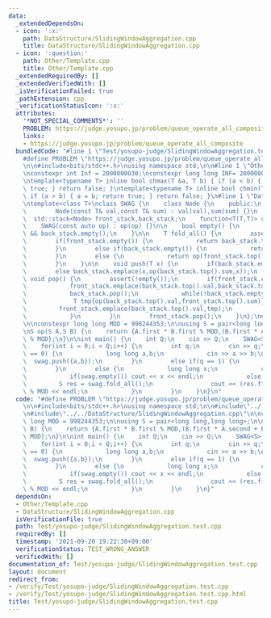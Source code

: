 ```yaml
---
data:
  _extendedDependsOn:
  - icon: ':x:'
    path: DataStructure/SlidingWindowAggregation.cpp
    title: DataStructure/SlidingWindowAggregation.cpp
  - icon: ':question:'
    path: Other/Template.cpp
    title: Other/Template.cpp
  _extendedRequiredBy: []
  _extendedVerifiedWith: []
  _isVerificationFailed: true
  _pathExtension: cpp
  _verificationStatusIcon: ':x:'
  attributes:
    '*NOT_SPECIAL_COMMENTS*': ''
    PROBLEM: https://judge.yosupo.jp/problem/queue_operate_all_composite
    links:
    - https://judge.yosupo.jp/problem/queue_operate_all_composite
  bundledCode: "#line 1 \"Test/yosupo-judge/SlidingWindowAggregation.test.cpp\"\n\
    #define PROBLEM \"https://judge.yosupo.jp/problem/queue_operate_all_composite\"\
    \n\n#include<bits/stdc++.h>\nusing namespace std;\n\n#line 1 \"Other/Template.cpp\"\
    \nconstexpr int Inf = 2000000030;\nconstexpr long long INF= 2000000000000000000;\n\
    \ntemplate<typename T> inline bool chmax(T &a, T b) { if (a < b) { a = b; return\
    \ true; } return false; }\ntemplate<typename T> inline bool chmin(T &a, T b) {\
    \ if (a > b) { a = b; return true; } return false; }\n#line 1 \"DataStructure/SlidingWindowAggregation.cpp\"\
    \ntemplate<class T>\nclass SWAG {\n    class Node {\n    public:\n        T val,sum;\n\
    \        Node(const T& val,const T& sum) : val(val),sum(sum) {}\n    };\n\n  \
    \  std::stack<Node> front_stack,back_stack;\n    function<T(T,T)> op;\n\npublic:\n\
    \    SWAG(const auto op) : op(op) {}\n\n    bool empty() {\n        return front_stack.empty()\
    \ && back_stack.empty();\n    }\n\n    T fold_all() {\n        assert(!empty());\n\
    \        if(front_stack.empty()) {\n            return back_stack.top().sum;\n\
    \        }\n        else if(back_stack.empty()) {\n            return front_stack.top().sum;\n\
    \        }\n        else {\n            return op(front_stack.top().sum,back_stack.top().sum);\n\
    \        }\n    }\n\n    void push(T x) {\n        if(back_stack.empty()) back_stack.emplace(x,x);\n\
    \        else back_stack.emplace(x,op(back_stack.top().sum,x));\n    }\n\n   \
    \ void pop() {\n        assert(!empty());\n        if(front_stack.empty()) {\n\
    \            front_stack.emplace(back_stack.top().val,back_stack.top().val);\n\
    \            back_stack.pop();\n            while(!back_stack.empty()) {\n   \
    \             T tmp{op(back_stack.top().val,front_stack.top().sum)};\n       \
    \         front_stack.emplace(back_stack.top().val,tmp);\n                back_stack.pop();\n\
    \            }\n        }\n        front_stack.pop();\n    }\n};\n#line 8 \"Test/yosupo-judge/SlidingWindowAggregation.test.cpp\"\
    \n\nconstexpr long long MOD = 998244353;\n\nusing S = pair<long long,long long>;\n\
    \nS op(S A,S B) {\n    return {A.first * B.first % MOD,(B.first * A.second + B.second)\
    \ % MOD};\n}\n\nint main() {\n    int Q;\n    cin >> Q;\n    SWAG<S> swag(op);\n\
    \    for(int i = 0;i < Q;i++) {\n        int q;\n        cin >> q;\n        if(q\
    \ == 0) {\n            long long a,b;\n            cin >> a >> b;\n          \
    \  swag.push({a,b});\n        }\n        else if(q == 1) {\n            swag.pop();\n\
    \        }\n        else {\n            long long x;\n            cin >> x;\n\
    \            if(swag.empty()) cout << x << endl;\n            else {\n       \
    \         S res = swag.fold_all();\n                cout << (res.first * x + res.second)\
    \ % MOD << endl;\n            }\n        }\n    }\n}\n"
  code: "#define PROBLEM \"https://judge.yosupo.jp/problem/queue_operate_all_composite\"\
    \n\n#include<bits/stdc++.h>\nusing namespace std;\n\n#include\"../../Other/Template.cpp\"\
    \n#include\"../../DataStructure/SlidingWindowAggregation.cpp\"\n\nconstexpr long\
    \ long MOD = 998244353;\n\nusing S = pair<long long,long long>;\n\nS op(S A,S\
    \ B) {\n    return {A.first * B.first % MOD,(B.first * A.second + B.second) %\
    \ MOD};\n}\n\nint main() {\n    int Q;\n    cin >> Q;\n    SWAG<S> swag(op);\n\
    \    for(int i = 0;i < Q;i++) {\n        int q;\n        cin >> q;\n        if(q\
    \ == 0) {\n            long long a,b;\n            cin >> a >> b;\n          \
    \  swag.push({a,b});\n        }\n        else if(q == 1) {\n            swag.pop();\n\
    \        }\n        else {\n            long long x;\n            cin >> x;\n\
    \            if(swag.empty()) cout << x << endl;\n            else {\n       \
    \         S res = swag.fold_all();\n                cout << (res.first * x + res.second)\
    \ % MOD << endl;\n            }\n        }\n    }\n}"
  dependsOn:
  - Other/Template.cpp
  - DataStructure/SlidingWindowAggregation.cpp
  isVerificationFile: true
  path: Test/yosupo-judge/SlidingWindowAggregation.test.cpp
  requiredBy: []
  timestamp: '2021-09-20 19:22:38+09:00'
  verificationStatus: TEST_WRONG_ANSWER
  verifiedWith: []
documentation_of: Test/yosupo-judge/SlidingWindowAggregation.test.cpp
layout: document
redirect_from:
- /verify/Test/yosupo-judge/SlidingWindowAggregation.test.cpp
- /verify/Test/yosupo-judge/SlidingWindowAggregation.test.cpp.html
title: Test/yosupo-judge/SlidingWindowAggregation.test.cpp
---
```

